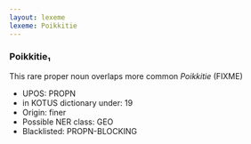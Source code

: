 ```yaml
---
layout: lexeme
lexeme: Poikkitie
---
```


###  Poikkitie₁

This rare proper noun overlaps more common *Poikkitie* (FIXME)
* UPOS:  PROPN
* in KOTUS dictionary under:  19
* Origin:  finer
* Possible NER class:  GEO
* Blacklisted:  PROPN-BLOCKING

